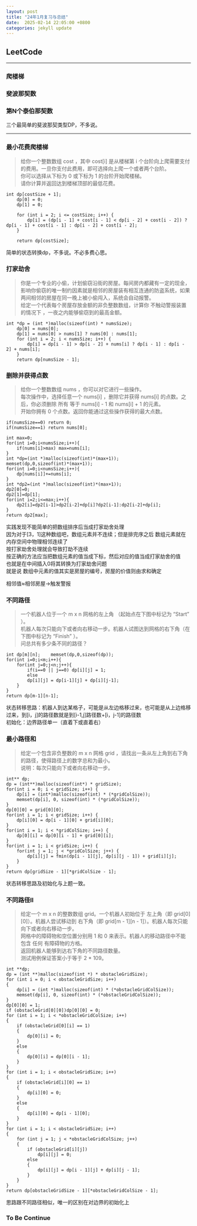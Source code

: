 ```yaml
---
layout: post
title: "24年1月复习与总结"
date:  2025-02-14 22:05:00 +0800
categories: jekyll update
---  
```


## LeetCode 

***
### 爬楼梯
### 斐波那契数
### 第N个泰伯那契数
三个最简单的斐波那契类型DP，不多说。
***
### 最小花费爬楼梯
>给你一个整数数组 cost ，其中 cost[i] 是从楼梯第 i 个台阶向上爬需要支付的费用。一旦你支付此费用，即可选择向上爬一个或者两个台阶。  
你可以选择从下标为 0 或下标为 1 的台阶开始爬楼梯。  
请你计算并返回达到楼梯顶部的最低花费。  

    int dp[costSize + 1];
        dp[0] = 0;
        dp[1] = 0;

        for (int i = 2; i <= costSize; i++) {
            dp[i] = (dp[i - 1] + cost[i - 1] < dp[i - 2] + cost[i - 2]) ? dp[i - 1] + cost[i - 1] : dp[i - 2] + cost[i - 2];
        }

        return dp[costSize];

简单的状态转换dp，不多说。不必多费心思。

### 打家劫舍
>你是一个专业的小偷，计划偷窃沿街的房屋。每间房内都藏有一定的现金，影响你偷窃的唯一制约因素就是相邻的房屋装有相互连通的防盗系统，如果两间相邻的房屋在同一晚上被小偷闯入，系统会自动报警。  
给定一个代表每个房屋存放金额的非负整数数组，计算你 不触动警报装置的情况下 ，一夜之内能够偷窃到的最高金额。  

    int *dp = (int *)malloc(sizeof(int) * numsSize);
        dp[0] = nums[0];
        dp[1] = nums[0] > nums[1] ? nums[0] : nums[1];
        for (int i = 2; i < numsSize; i++) {
            dp[i] = dp[i - 1] > dp[i - 2] + nums[i] ? dp[i - 1] : dp[i - 2] + nums[i];
        }
        return dp[numsSize - 1];

### 删除并获得点数 
>给你一个整数数组 nums ，你可以对它进行一些操作。  
每次操作中，选择任意一个 nums[i] ，删除它并获得 nums[i] 的点数。之后，你必须删除 所有 等于 nums[i] - 1 和 nums[i] + 1 的元素。  
开始你拥有 0 个点数。返回你能通过这些操作获得的最大点数。

    if(numsSize==0) return 0;
    if(numsSize==1) return nums[0];

    int max=0;
    for(int i=0;i<numsSize;i++){
        if(nums[i]>max) max=nums[i];
    }
    int *dp=(int *)malloc(sizeof(int)*(max+1));
    memset(dp,0,sizeof(int)*(max+1));
    for(int i=0;i<numsSize;i++){
        dp[nums[i]]+=nums[i];
    }
    int *dp2=(int *)malloc(sizeof(int)*(max+1));
    dp2[0]=0;
    dp2[1]=dp[1];
    for(int i=2;i<=max;i++){
        dp2[i]=dp2[i-1]>dp2[i-2]+dp[i]?dp2[i-1]:dp2[i-2]+dp[i];
    }
    return dp2[max];

实践发现不能简单的把数组排序后当成打家劫舍处理  
因为对于[3，1]这种数组吧，数组元素并不连续；但是排完序之后 数组元素就在内存空间中物理相邻连续了  
按打家劫舍处理就会导致打劫不连续  
按正确的方法应当把数组元素的值当成下标，然后对应的值当成打家劫舍的值  
也就是在中间插入0将其转换为打家劫舍问题  
就是说 数组中元素的值其实是房屋的编号，房屋的价值则由求和确定  

相邻值≈相邻房屋->触发警报  

### 不同路径
>一个机器人位于一个 m x n 网格的左上角 （起始点在下图中标记为 “Start” ）。  
机器人每次只能向下或者向右移动一步。机器人试图达到网格的右下角（在下图中标记为 “Finish” ）。  
问总共有多少条不同的路径？

    int dp[m][n];    memset(dp,0,sizeof(dp));
    for(int i=0;i<m;i++){
        for(int j=0;j<n;j++){
            if(i==0 || j==0) dp[i][j] = 1;
            else
            dp[i][j] = dp[i-1][j] + dp[i][j-1];
        }
    }
    return dp[m-1][n-1];

状态转移思路：机器人到达某格子，可能是从左边格移过来，也可能是从上边格移过来，到[i，j]的路径数就是到[i-1,j]路径数+[i，j-1]的路径数  
初始化：边界路径单一（直着下或直着右）

### 最小路径和
>给定一个包含非负整数的 m x n 网格 grid ，请找出一条从左上角到右下角的路径，使得路径上的数字总和为最小。  
说明：每次只能向下或者向右移动一步。

    int** dp;
    dp = (int**)malloc(sizeof(int*) * gridSize);
    for(int i = 0; i < gridSize; i++) {
        dp[i] = (int*)malloc(sizeof(int) * (*gridColSize));
        memset(dp[i], 0, sizeof(int) * (*gridColSize));
    }
    dp[0][0] = grid[0][0];
    for(int i = 1; i < gridSize; i++) {
        dp[i][0] = dp[i - 1][0] + grid[i][0];
    }
    for(int i = 1; i < *gridColSize; i++) {
        dp[0][i] = dp[0][i - 1] + grid[0][i];
    }
    for(int i = 1; i < gridSize; i++) {
        for(int j = 1; j < *gridColSize; j++) {
            dp[i][j] = fmin(dp[i - 1][j], dp[i][j - 1]) + grid[i][j];
        }
    }
    return dp[gridSize - 1][*gridColSize - 1];

状态转移思路及初始化与上题一致。  

### 不同路径II
>给定一个 m x n 的整数数组 grid。一个机器人初始位于 左上角（即 grid[0][0]）。机器人尝试移动到 右下角（即 grid[m - 1][n - 1]）。机器人每次只能向下或者向右移动一步。  
网格中的障碍物和空位置分别用 1 和 0 来表示。机器人的移动路径中不能包含 任何 有障碍物的方格。  
返回机器人能够到达右下角的不同路径数量。  
测试用例保证答案小于等于 2 * 109。

    int **dp;
    dp = (int **)malloc(sizeof(int *) * obstacleGridSize);
    for (int i = 0; i < obstacleGridSize; i++)
    {
        dp[i] = (int *)malloc(sizeof(int) * (*obstacleGridColSize));
        memset(dp[i], 0, sizeof(int) * (*obstacleGridColSize));
    }
    dp[0][0] = 1;
    if (obstacleGrid[0][0])dp[0][0] = 0;
    for (int i = 1; i < *obstacleGridColSize; i++)
    {
        if (obstacleGrid[0][i] == 1)
        {
            dp[0][i] = 0;
        }
        else
        {
            dp[0][i] = dp[0][i - 1];
        }
    }
    for (int i = 1; i < obstacleGridSize; i++)
    {
        if (obstacleGrid[i][0] == 1)
        {
            dp[i][0] = 0;
        }
        else
        {
            dp[i][0] = dp[i - 1][0];
        }
    }
    for (int i = 1; i < obstacleGridSize; i++)
    {
        for (int j = 1; j < *obstacleGridColSize; j++)
        {
            if (obstacleGrid[i][j])
                dp[i][j] = 0;
            else
            {
                dp[i][j] = dp[i - 1][j] + dp[i][j - 1];
            }
        }
    }
    return dp[obstacleGridSize - 1][*obstacleGridColSize - 1];

思路跟不同路径相似，唯一的区别在对边界的初始化上

### To Be Continue  ###